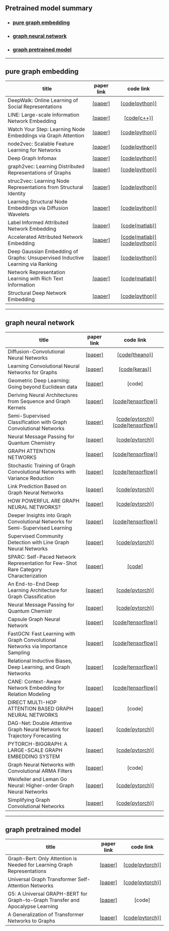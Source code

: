 ## Pretrained model summary   
* ### [pure graph embedding](#pure-graph-embedding)   
* ### [graph neural network](#graph-neural-network)   
* ### [graph pretrained model](#graph-pretrained-model)
---   
## pure graph embedding   
|**title**|**paper link**|**code link**|
|---|:---:|:---:|
|DeepWalk: Online Learning of Social Representations|[[paper]](http://www.perozzi.net/publications/14_kdd_deepwalk.pdf)|[[code(python)]](https://github.com/phanein/deepwalk)|
|LINE: Large-scale Information Network Embedding|[[paper]](https://arxiv.org/pdf/1503.03578.pdf)|[[code(c++)]](https://github.com/tangjianpku/LINE)|
|Watch Your Step: Learning Node Embeddings via Graph Attention|[[paper]](https://arxiv.org/pdf/1710.09599.pdf)|[[code(python)]](https://github.com/benedekrozemberczki/AttentionWalk)|
|node2vec: Scalable Feature Learning for Networks|[[paper]](https://cs.stanford.edu/people/jure/pubs/node2vec-kdd16.pdf)|[[code(python)]](https://github.com/aditya-grover/node2vec)|
|Deep Graph Infomax|[[paper]](https://arxiv.org/pdf/1809.10341.pdf)|[[code(python)]](https://github.com/PetarV-/DGI)|
|graph2vec: Learning Distributed Representations of Graphs|[[paper]](https://arxiv.org/pdf/1707.05005.pdf)|[[code(python)]](https://github.com/jaeyun95/graph2vec)|
|struc2vec: Learning Node Representations from Structural Identity|[[paper]](https://arxiv.org/pdf/1704.03165.pdf)|[[code(python)]](https://github.com/snap-stanford/graphwave)|
|Learning Structural Node Embeddings via Diffusion Wavelets|[[paper]](https://cs.stanford.edu/people/jure/pubs/graphwave-kdd18.pdf)|[[code(python)]](https://github.com/snap-stanford/graphwave)|
|Label Informed Attributed Network Embedding|[[paper]](https://dl.acm.org/doi/pdf/10.1145/3018661.3018667)|[[code(matlab)]](https://github.com/xhuang31/LANE)|
|Accelerated Attributed Network Embedding|[[paper]](https://epubs.siam.org/doi/pdf/10.1137/1.9781611974973.71)|[[code(matlab)]](https://github.com/xhuang31/AANE_MATLAB)[[code(python)]](https://github.com/xhuang31/AANE_Python)|
|Deep Gaussian Embedding of Graphs: Unsupervised Inductive Learning via Ranking|[[paper]](https://arxiv.org/pdf/1707.03815.pdf)|[[code(python)]](https://github.com/abojchevski/graph2gauss)|
|Network Representation Learning with Rich Text Information|[[paper]](https://www.ijcai.org/Proceedings/15/Papers/299.pdf)|[[code(matlab)]](https://github.com/albertyang33/TADW)|
|Structural Deep Network Embedding|[[paper]](https://www.kdd.org/kdd2016/papers/files/rfp0191-wangAemb.pdf)|[[code(python)]](https://github.com/suanrong/SDNE)|

---   
## graph neural network
|**title**|**paper link**|**code link**|
|---|:---:|:---:|
|Diffusion-Convolutional Neural Networks|[[paper]](https://arxiv.org/pdf/1511.02136.pdf)|[[code(theano)]](https://github.com/jcatw/dcnn)|
|Learning Convolutional Neural Networks for Graphs|[[paper]](http://proceedings.mlr.press/v48/niepert16.pdf)|[[code(keras)]](https://github.com/tvayer/PSCN)|
|Geometric Deep Learning: Going beyond Euclidean data|[[paper]](https://ieeexplore.ieee.org/abstract/document/7974879)|[code]|
|Deriving Neural Architectures from Sequence and Graph Kernels|[[paper]](https://arxiv.org/pdf/1705.09037.pdf)|[[code(tensorflow)]](https://github.com/taolei87/icml17_knn)|
|Semi-Supervised Classification with Graph Convolutional Networks|[[paper]](https://arxiv.org/pdf/1609.02907.pdf)|[[code(pytorch)]](https://github.com/tkipf/pygcn)[[code(tensorflow)]](https://github.com/tkipf/gcn)|
|Neural Message Passing for Quantum Chemistry|[[paper]](https://arxiv.org/pdf/1704.01212.pdf)|[[code(pytorch)]](https://github.com/priba/nmp_qc)|
|GRAPH ATTENTION NETWORKS|[[paper]](https://arxiv.org/pdf/1710.10903.pdf)|[[code(tensorflow)]](https://github.com/PetarV-/GAT)|
|Stochastic Training of Graph Convolutional Networks with Variance Reduction|[[paper]](http://proceedings.mlr.press/v80/chen18p/chen18p.pdf)|[[code(tensorflow)]](https://github.com/thu-ml/stochastic_gcn)|
|Link Prediction Based on Graph Neural Networks|[[paper]](https://proceedings.neurips.cc/paper/2018/file/53f0d7c537d99b3824f0f99d62ea2428-Paper.pdf)|[[code(pytorch)]](https://github.com/muhanzhang/SEAL)|
|HOW POWERFUL ARE GRAPH NEURAL NETWORKS?|[[paper]](https://arxiv.org/pdf/1810.00826.pdf)|[[code(pytorch)]](https://github.com/weihua916/powerful-gnns)|
|Deeper Insights into Graph Convolutional Networks for Semi-Supervised Learning|[[paper]](https://arxiv.org/pdf/1801.07606.pdf)|[[code(tensorflow)]](https://github.com/YuCheng12345/gcn_Co-Training_Self-Training)|
|Supervised Community Detection with Line Graph Neural Networks|[[paper]](https://openreview.net/pdf?id=H1g0Z3A9Fm)|[[code(pytorch)]](https://github.com/afansi/multiscalegnn)|
|SPARC: Self-Paced Network Representation for Few-Shot Rare Category Characterization|[[paper]](https://dl.acm.org/doi/pdf/10.1145/3219819.3219968)|[[code]](https://sites.google.com/view/dawei-zhou/publications)|
|An End-to-End Deep Learning Architecture for Graph Classification|[[paper]](https://muhanzhang.github.io/papers/AAAI_2018_DGCNN.pdf)|[[code(pytorch)]](https://github.com/muhanzhang/pytorch_DGCNN)|
|Neural Message Passing for Quantum Chemistr|[[paper]](https://arxiv.org/pdf/1704.01212.pdf)|[[code(pytorch)]](https://github.com/priba/nmp_qc)|
|Capsule Graph Neural Network|[[paper]](https://openreview.net/pdf?id=Byl8BnRcYm)|[[code(tensorflow)]](https://github.com/XinyiZ001/CapsGNN)|
|FastGCN: Fast Learning with Graph Convolutional Networks via Importance Sampling|[[paper]](https://arxiv.org/pdf/1801.10247.pdf)|[[code(tensorflow)]](https://github.com/matenure/FastGCN)|
|Relational Inductive Biases, Deep Learning, and Graph Networks|[[paper]](https://arxiv.org/pdf/1806.01261.pdf)|[[code(tensorflow)]](https://github.com/deepmind/graph_nets)|
|CANE: Context-Aware Network Embedding for Relation Modeling|[[paper]](http://nlp.csai.tsinghua.edu.cn/~tcc/publications/acl2017_cane.pdf)|[[code(tensorflow)]](https://github.com/thunlp/CANE)|
|DIRECT MULTI-HOP ATTENTION BASED GRAPH NEURAL NETWORKS|[[paper]](https://arxiv.org/pdf/2009.14332.pdf)|[code]|
|DAG-Net: Double Attentive Graph Neural Network for Trajectory Forecasting|[[paper]](https://arxiv.org/pdf/2005.12661v2.pdf)|[[code(pytorch)]](https://github.com/alexmonti19/dagnet)|
|PYTORCH-BIGGRAPH: A LARGE-SCALE GRAPH EMBEDDING SYSTEM|[[paper]](https://mlsys.org/Conferences/2019/doc/2019/71.pdf)|[[code(pytorch)]](https://github.com/facebookresearch/PyTorch-BigGraph)|
|Graph Neural Networks with Convolutional ARMA Filters|[[paper]](https://arxiv.org/pdf/1901.01343.pdf)|[code]|
|Weisfeiler and Leman Go Neural: Higher-order Graph Neural Networks|[[paper]](https://arxiv.org/pdf/1810.02244.pdf)|[[code(pytorch)]](https://github.com/chrsmrrs/k-gnn)|
|Simplifying Graph Convolutional Networks|[[paper]](https://arxiv.org/pdf/1902.07153.pdf)|[[code(pytorch)]](https://github.com/Tiiiger/SGC)|
___
## graph pretrained model   
|**title**|**paper link**|**code link**|
|---|:---:|:---:|
|Graph-Bert: Only Attention is Needed for Learning Graph Representations|[[paper]](https://arxiv.org/pdf/2001.05140.pdf)|[[code(pytorch)]](https://github.com/jwzhanggy/Graph-Bert)|
|Universal Graph Transformer Self-Attention Networks|[[paper]](https://arxiv.org/pdf/1909.11855.pdf)|[[code(pytorch)]](https://github.com/daiquocnguyen/Graph-Transformer)|
|G5: A Universal GRAPH-BERT for Graph-to-Graph Transfer and Apocalypse Learning|[[paper]](https://arxiv.org/pdf/2006.06183.pdf)|[code]|
|A Generalization of Transformer Networks to Graphs|[[paper]](https://arxiv.org/pdf/2012.09699.pdf)|[[code(pytorch)]](https://github.com/graphdeeplearning/graphtransformer)|
